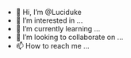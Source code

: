 - 👋 Hi, I’m @Luciduke
- 👀 I’m interested in ...
- 🌱 I’m currently learning ...
- 💞️ I’m looking to collaborate on ...
- 📫 How to reach me ...

<!---
Luciduke/Luciduke is a ✨ special ✨ repository because its `README.md` (this file) appears on your GitHub profile.
You can click the Preview link to take a look at your changes.
--->
